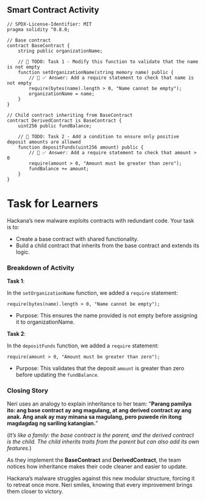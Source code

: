 ## Smart Contract Activity

```solidity
// SPDX-License-Identifier: MIT
pragma solidity ^0.8.0;

// Base contract
contract BaseContract {
    string public organizationName;

    // 🚩 TODO: Task 1 - Modify this function to validate that the name is not empty
    function setOrganizationName(string memory name) public {
        // 🚩 ✅ Answer: Add a require statement to check that name is not empty
        require(bytes(name).length > 0, "Name cannot be empty");
        organizationName = name;
    }
}

// Child contract inheriting from BaseContract
contract DerivedContract is BaseContract {
    uint256 public fundBalance;

    // 🚩 TODO: Task 2 - Add a condition to ensure only positive deposit amounts are allowed
    function depositFunds(uint256 amount) public {
        // 🚩 ✅ Answer: Add a require statement to check that amount > 0
        require(amount > 0, "Amount must be greater than zero");
        fundBalance += amount;
    }
}
```

# Task for Learners

Hackana’s new malware exploits contracts with redundant code. Your task is to:

- Create a base contract with shared functionality.
- Build a child contract that inherits from the base contract and extends its logic.

### Breakdown of Activity

**Task 1**:

In the `setOrganizationName` function, we added a `require` statement:

```solidity
require(bytes(name).length > 0, "Name cannot be empty");
```

- Purpose: This ensures the name provided is not empty before assigning it to organizationName.

**Task 2**:

In the `depositFunds` function, we added a `require` statement:

```solidity
require(amount > 0, "Amount must be greater than zero");
```

- Purpose: This validates that the deposit `amount` is greater than zero before updating the `fundBalance`.

### Closing Story

Neri uses an analogy to explain inheritance to her team:
"**Parang pamilya ito: ang base contract ay ang magulang, at ang derived contract ay ang anak. Ang anak ay may minana sa magulang, pero puwede rin itong magdagdag ng sariling katangian.**"

(_It’s like a family: the base contract is the parent, and the derived contract is the child. The child inherits traits from the parent but can also add its own features._)

As they implement the **BaseContract** and **DerivedContract**, the team notices how inheritance makes their code cleaner and easier to update.

Hackana’s malware struggles against this new modular structure, forcing it to retreat once more. Neri smiles, knowing that every improvement brings them closer to victory.
